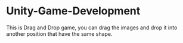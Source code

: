 # Unity-Game-Development
This is Drag and Drop game, you can drag the images and drop it into another position that have the same shape.
